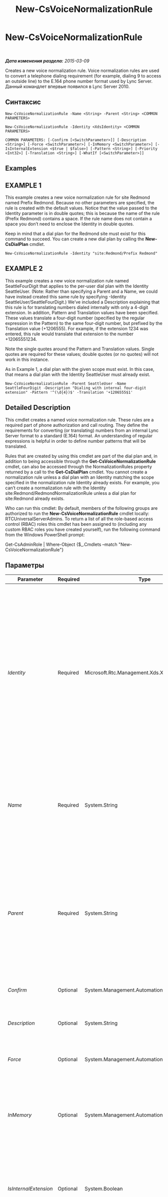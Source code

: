 ﻿---
title: New-CsVoiceNormalizationRule
TOCTitle: New-CsVoiceNormalizationRule
ms:assetid: 189809ff-559e-476a-a32c-8b3812371883
ms:mtpsurl: https://technet.microsoft.com/ru-ru/library/Gg398240(v=OCS.15)
ms:contentKeyID: 49309080
ms.date: 05/19/2016
mtps_version: v=OCS.15
ms.translationtype: HT
---

# New-CsVoiceNormalizationRule

 

_**Дата изменения раздела:** 2015-03-09_

Creates a new voice normalization rule. Voice normalization rules are used to convert a telephone dialing requirement (for example, dialing 9 to access an outside line) to the E.164 phone number format used by Lync Server. Данный командлет впервые появился в Lync Server 2010.

## Синтаксис

    New-CsVoiceNormalizationRule -Name <String> -Parent <String> <COMMON PARAMETERS>

    New-CsVoiceNormalizationRule -Identity <XdsIdentity> <COMMON PARAMETERS>

    COMMON PARAMETERS: [-Confirm [<SwitchParameter>]] [-Description <String>] [-Force <SwitchParameter>] [-InMemory <SwitchParameter>] [-IsInternalExtension <$true | $false>] [-Pattern <String>] [-Priority <Int32>] [-Translation <String>] [-WhatIf [<SwitchParameter>]]

## Examples

## EXAMPLE 1

This example creates a new voice normalization rule for site Redmond named Prefix Redmond. Because no other parameters are specified, the rule is created with the default values. Notice that the value passed to the Identity parameter is in double quotes; this is because the name of the rule (Prefix Redmond) contains a space. If the rule name does not contain a space you don’t need to enclose the Identity in double quotes.

Keep in mind that a dial plan for the Redmond site must exist for this command to succeed. You can create a new dial plan by calling the **New-CsDialPlan** cmdlet.

    New-CsVoiceNormalizationRule -Identity "site:Redmond/Prefix Redmond"

## EXAMPLE 2

This example creates a new voice normalization rule named SeattleFourDigit that applies to the per-user dial plan with the Identity SeattleUser. (Note: Rather than specifying a Parent and a Name, we could have instead created this same rule by specifying -Identity SeattleUser/SeattleFourDigit.) We’ve included a Description explaining that this rule is for translating numbers dialed internally with only a 4-digit extension. In addition, Pattern and Translation values have been specified. These values translate a four-digit number (specified by the regular expression in the Pattern) to the same four-digit number, but prefixed by the Translation value (+1206555). For example, if the extension 1234 was entered, this rule would translate that extension to the number +12065551234.

Note the single quotes around the Pattern and Translation values. Single quotes are required for these values; double quotes (or no quotes) will not work in this instance.

As in Example 1, a dial plan with the given scope must exist. In this case, that means a dial plan with the Identity SeattleUser must already exist.

    New-CsVoiceNormalizationRule -Parent SeattleUser -Name SeattleFourDigit -Description "Dialing with internal four-digit extension" -Pattern '^(\d{4})$' -Translation '+1206555$1'

## Detailed Description

This cmdlet creates a named voice normalization rule. These rules are a required part of phone authorization and call routing. They define the requirements for converting (or translating) numbers from an internal Lync Server format to a standard (E.164) format. An understanding of regular expressions is helpful in order to define number patterns that will be translated.

Rules that are created by using this cmdlet are part of the dial plan and, in addition to being accessible through the **Get-CsVoiceNormalizationRule** cmdlet, can also be accessed through the NormalizationRules property returned by a call to the **Get-CsDialPlan** cmdlet. You cannot create a normalization rule unless a dial plan with an Identity matching the scope specified in the normalization rule Identity already exists. For example, you can’t create a normalization rule with the Identity site:Redmond/RedmondNormalizationRule unless a dial plan for site:Redmond already exists.

Who can run this cmdlet: By default, members of the following groups are authorized to run the **New-CsVoiceNormalizationRule** cmdlet locally: RTCUniversalServerAdmins. To return a list of all the role-based access control (RBAC) roles this cmdlet has been assigned to (including any custom RBAC roles you have created yourself), run the following command from the Windows PowerShell prompt:

Get-CsAdminRole | Where-Object {$\_.Cmdlets –match "New-CsVoiceNormalizationRule"}

## Параметры


<table>
<colgroup>
<col style="width: 25%" />
<col style="width: 25%" />
<col style="width: 25%" />
<col style="width: 25%" />
</colgroup>
<thead>
<tr class="header">
<th>Parameter</th>
<th>Required</th>
<th>Type</th>
<th>Description</th>
</tr>
</thead>
<tbody>
<tr class="odd">
<td><p><em>Identity</em></p></td>
<td><p>Required</p></td>
<td><p>Microsoft.Rtc.Management.Xds.XdsIdentity</p></td>
<td><p>A unique identifier for the rule. The Identity specified must include the scope followed by a slash and then the name; for example: site:Redmond/Rule1, where site:Redmond is the scope and Rule1 is the name. The name portion will automatically be stored in the Name property. You cannot specify values for Identity and Name in the same command.</p>
<p>Voice normalization rules can be created at the following scopes: global, site, service (Registrar and PSTNGateway only), and per user. A dial plan with an Identity matching the scope of the normalization rule must already exist before a new rule can be created. (To retrieve a list of dial plans, call the <strong>Get-CsDialPlan</strong> cmdlet.)</p>
<p>The Identity parameter is required unless the Parent parameter is specified. You cannot include the Identity parameter and the Parent parameter in the same command.</p></td>
</tr>
<tr class="even">
<td><p><em>Name</em></p></td>
<td><p>Required</p></td>
<td><p>System.String</p></td>
<td><p>The name of the rule. This parameter is required if a value has been specified for the Parent parameter. If no value has been specified for the Parent parameter, Name defaults to the name specified in the Identity parameter. For example, if a rule is created with the Identity site:Redmond/RedmondRule, the Name will default to RedmondRule. The Name parameter and the Identity parameter cannot be used in the same command.</p></td>
</tr>
<tr class="odd">
<td><p><em>Parent</em></p></td>
<td><p>Required</p></td>
<td><p>System.String</p></td>
<td><p>The scope at which the new normalization rule will be created. This value must be global; site:&lt;sitename&gt;, where &lt;sitename&gt; is the name of the Lync Server site; PSTN gateway or Registrar service, such as PSTNGateway:redmond.litwareinc.com; or a string designating a per user rule. A dial plan with the specified scope must already exist or the command will fail.</p>
<p>The Parent parameter is required unless the Identity parameter is specified. You cannot include the Identity parameter and the Parent parameter in the same command. If you include the Parent parameter, the Name parameter is also required.</p></td>
</tr>
<tr class="even">
<td><p><em>Confirm</em></p></td>
<td><p>Optional</p></td>
<td><p>System.Management.Automation.SwitchParameter</p></td>
<td><p>Запрашивает подтверждение перед выполнением команды.</p></td>
</tr>
<tr class="odd">
<td><p><em>Description</em></p></td>
<td><p>Optional</p></td>
<td><p>System.String</p></td>
<td><p>A friendly description of the normalization rule.</p>
<p>Maximum string length: 512 characters.</p></td>
</tr>
<tr class="even">
<td><p><em>Force</em></p></td>
<td><p>Optional</p></td>
<td><p>System.Management.Automation.SwitchParameter</p></td>
<td><p>Suppresses any confirmation prompts that would otherwise be displayed before making changes.</p></td>
</tr>
<tr class="odd">
<td><p><em>InMemory</em></p></td>
<td><p>Optional</p></td>
<td><p>System.Management.Automation.SwitchParameter</p></td>
<td><p>Создает ссылку на объект без фиксации объекта в качестве постоянного изменения. Если выходные данные этого командлета, вызванного с помощью указанного параметра, назначаются переменной, можно внести изменения в свойства ссылки на объект и затем зафиксировать эти изменения, вызвав соответствующий командлет Set-.</p></td>
</tr>
<tr class="even">
<td><p><em>IsInternalExtension</em></p></td>
<td><p>Optional</p></td>
<td><p>System.Boolean</p></td>
<td><p>If True, the result of applying this rule will be a number internal to the organization. If False, applying the rule results in an external number. This value is ignored if the value of the OptimizeDeviceDialing property of the associated dial plan is set to False.</p>
<p>Default: False</p></td>
</tr>
<tr class="odd">
<td><p><em>Pattern</em></p></td>
<td><p>Optional</p></td>
<td><p>System.String</p></td>
<td><p>A regular expression that the dialed number must match in order for this rule to be applied.</p>
<p>Default: ^(\d{11})$ (The default represents any set of numbers up to 11 digits.)</p></td>
</tr>
<tr class="even">
<td><p><em>Priority</em></p></td>
<td><p>Optional</p></td>
<td><p>System.Int32</p></td>
<td><p>The order in which rules are applied. A phone number might match more than one rule. This parameter sets the order in which the rules are tested against the number.</p></td>
</tr>
<tr class="odd">
<td><p><em>Translation</em></p></td>
<td><p>Optional</p></td>
<td><p>System.String</p></td>
<td><p>The regular expression pattern that will be applied to the number to convert it to E.164 format.</p>
<p>Default: +$1 (The default prefixes the number with a plus sign [+].)</p></td>
</tr>
<tr class="even">
<td><p><em>WhatIf</em></p></td>
<td><p>Optional</p></td>
<td><p>System.Management.Automation.SwitchParameter</p></td>
<td><p>Описывает, что произойдет при выполнении команды без реального выполнения команды.</p></td>
</tr>
</tbody>
</table>


## Input Types

None.

## Return Types

This cmdlet creates an object of type Microsoft.Rtc.Management.WritableConfig.Policy.Voice.NormalizationRule.

## См. также

#### Другие ресурсы

[Remove-CsVoiceNormalizationRule](remove-csvoicenormalizationrule.md)  
[Set-CsVoiceNormalizationRule](set-csvoicenormalizationrule.md)  
[Get-CsVoiceNormalizationRule](get-csvoicenormalizationrule.md)  
[Test-CsVoiceNormalizationRule](test-csvoicenormalizationrule.md)  
[New-CsDialPlan](new-csdialplan.md)  
[Get-CsDialPlan](get-csdialplan.md)

